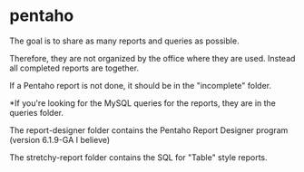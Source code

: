 # pentaho

The goal is to share as many reports and queries as possible. 

Therefore, they are not organized by the office where they are used. Instead all completed reports are together.

If a Pentaho report is not done, it should be in the "incomplete" folder.

*If you're looking for the MySQL queries for the reports, they are in the queries folder.

The report-designer folder contains the Pentaho Report Designer program (version 6.1.9-GA I believe)

The stretchy-report folder contains the SQL for "Table" style reports.

